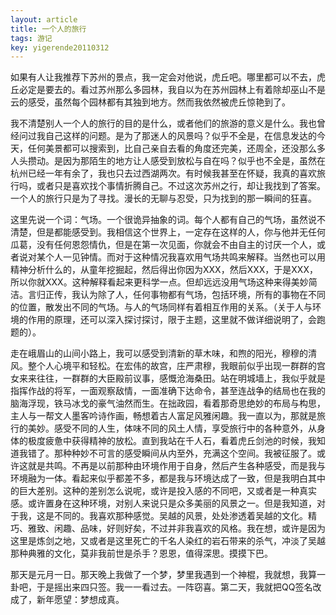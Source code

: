 ```yaml
---
layout: article
title: 一个人的旅行
tags: 游记
key: yigerende20110312
---
```


如果有人让我推荐下苏州的景点，我一定会对他说，虎丘吧。哪里都可以不去，虎丘必定是要去的。看过苏州那么多园林，我自以为在苏州园林上有着除却巫山不是云的感受，虽然每个园林都有其独到地方。然而我依然被虎丘惊艳到了。

<!--more-->

我不清楚别人一个人的旅行的目的是什么，或者他们的旅游的意义是什么。我也曾经问过我自己这样的问题。是为了那迷人的风景吗？似乎不全是，在信息发达的今天，任何美景都可以搜索到，比自己亲自去看的角度还完美，还周全，还没那么多人头攒动。是因为那陌生的地方让人感受到放松与自在吗？似乎也不全是，虽然在杭州已经一年有余了，我也只去过西湖两次。有时候我甚至在怀疑，我真的喜欢旅行吗，或者只是喜欢找个事情折腾自己。不过这次苏州之行，却让我找到了答案。一个人的旅行只是为了寻找。漫长的无聊与忍受，只为找到的那一瞬间的狂喜。

这里先说一个词：气场。一个很诡异抽象的词。每个人都有自己的气场，虽然说不清楚，但是都能感受到。我相信这个世界上，一定存在这样的人，你与他并无任何瓜葛，没有任何恩怨情仇，但是在第一次见面，你就会不由自主的讨厌一个人，或者说对某个人一见钟情。而对于这种情况我喜欢用气场共鸣来解释。当然也可以用精神分析什么的，从童年挖掘起，然后得出你因为XXX，然后XXX，于是XXX，所以你就XXX。这种解释看起来更科学一点。但却远远没用气场这种来得美妙简洁。言归正传，我认为除了人，任何事物都有气场，包括环境，所有的事物在不同的位置，散发出不同的气场。与人的气场同样有着相互作用的关系。（关于人与环境的作用的原理，还可以深入探讨探讨，限于主题，这里就不做详细说明了，会跑题的）。

走在峨眉山的山间小路上，我可以感受到清新的草木味，和煦的阳光，穆穆的清风。整个人心境平和轻松。在宏伟的故宫，庄严肃穆，我眼前似乎出现一群群的宫女来来往往，一群群的大臣殿前议事，感慨沧海桑田。站在明城墙上，我似乎就是指挥作战的将军，一面观察敌情，一面准确下达命令，甚至连战争的结局也在我的脑海浮现，铁马冰戈的豪气油然而生。在拙政园，看着那奇思绝妙的布局与构思，主人与一帮文人墨客吟诗作画，畅想着古人富足风雅闲趣。我一直以为，那就是旅行的美妙。感受不同的人生，体味不同的风土人情，享受旅行中的各种意外，从身体的极度疲惫中获得精神的放松。直到我站在千人石，看着虎丘剑池的时候，我知道我错了。那种种妙不可言的感受瞬间从内至外，充满这个空间。我被征服了。或许这就是共鸣。不再是以前那种由环境作用于自身，然后产生各种感受，而是我与环境融为一体。看起来似乎都差不多，都是我与环境达成了一致，但是我明白其中的巨大差别。这种的差别怎么说呢，或许是投入感的不同吧，又或者是一种真实感。或许置身在这种环境，对别人来说只是众多美丽的风景之一。但是我知道，对于我，这是不同的。我喜欢那种感觉。吴越的风景，处处渗透着吴越的文化。精巧、雅致、闲趣、品味，好则好矣，不过并非我喜欢的风格。我在想，或许是因为这里是炼剑之地，又或者是这里死亡的千名人染红的岩石带来的杀气，冲淡了吴越那种典雅的文化，莫非我前世是杀手？恩恩，值得深思。摸摸下巴。

那天是元月一日。那天晚上我做了一个梦，梦里我遇到一个神棍，我就想，我算一卦吧，于是摇出来四只签。我一一看过去。一阵窃喜。第二天，我就把QQ签名改成了，新年愿望：梦想成真。